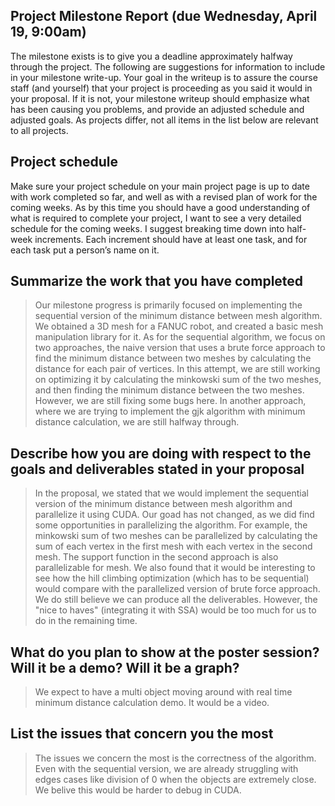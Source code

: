 ## Project Milestone Report (due Wednesday, April 19, 9:00am)
The milestone exists is to give you a deadline approximately halfway through the project. The
following are suggestions for information to include in your milestone write-up. Your goal in the
writeup is to assure the course staff (and yourself) that your project is proceeding as you said
it would in your proposal. If it is not, your milestone writeup should emphasize what has been
causing you problems, and provide an adjusted schedule and adjusted goals. As projects differ,
not all items in the list below are relevant to all projects.

## Project schedule
Make sure your project schedule on your main project page is up to date with work
completed so far, and well as with a revised plan of work for the coming weeks. As by this
time you should have a good understanding of what is required to complete your project,
I want to see a very detailed schedule for the coming weeks. I suggest breaking time down
into half-week increments. Each increment should have at least one task, and for each task
put a person’s name on it.

## Summarize the work that you have completed
> Our milestone progress is primarily focused on implementing the sequential version of the minimum distance between mesh algorithm. We obtained a 3D mesh for a FANUC robot, and created a basic mesh manipulation library for it. As for the sequential algorithm, we focus on two approaches, the naive version that uses a brute force approach to find the minimum distance between two meshes by calculating the distance for each pair of vertices. In this attempt, we are still working on optimizing it by calculating the minkowski sum of the two meshes, and then finding the minimum distance between the two meshes. However, we are still fixing some bugs here. In another approach, where we are trying to implement the gjk algorithm with minimum distance calculation, we are still halfway through.

## Describe how you are doing with respect to the goals and deliverables stated in your proposal
> In the proposal, we stated that we would implement the sequential version of the minimum distance between mesh algorithm and parallelize it using CUDA. Our goad has not changed, as we did find some opportunities in parallelizing the algorithm. For example, the minkowski sum of two meshes can be parallelized by calculating the sum of each vertex in the first mesh with each vertex in the second mesh. The support function in the second approach is also parallelizable for mesh. We also found that it would be interesting to see how the hill climbing optimization (which has to be sequential) would compare with the parallelized version of brute force approach. We do still believe we can produce all the deliverables. However, the "nice to haves" (integrating it with SSA) would be too much for us to do in the remaining time.

## What do you plan to show at the poster session? Will it be a demo? Will it be a graph?
> We expect to have a multi object moving around with real time minimum distance calculation demo. It would be a video.

## List the issues that concern you the most
> The issues we concern the most is the correctness of the algorithm. Even with the sequential version, we are already struggling with edges cases like division of 0 when the objects are extremely close. We belive this would be harder to debug in CUDA.